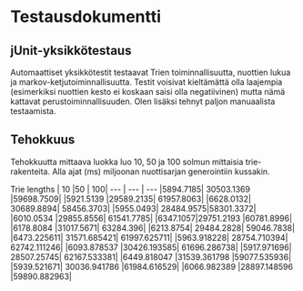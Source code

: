 # Testausdokumentti

## jUnit-yksikkötestaus

Automaattiset yksikkötestit testaavat Trien toiminnallisuutta, nuottien lukua ja markov-ketjutoiminnallisuutta. Testit voisivat kieltämättä olla laajempia (esimerkiksi nuottien kesto ei koskaan saisi olla negatiivinen) mutta nämä kattavat perustoiminnallisuuden. Olen lisäksi tehnyt paljon manuaalista testaamista.


## Tehokkuus
Tehokkuutta mittaava luokka luo 10, 50 ja 100 solmun mittaisia trie-rakenteita. Alla ajat (ms) miljoonan nuottisarjan generointiin kussakin.

Trie lengths
| 10 |50  | 100|
--- | --- | ---
|5894.7185|	30503.1369	|59698.7509|
|5921.5139	|29589.2135|	61957.8063|
|6628.0132|	30689.8894|	58456.3703|
|5955.0493|	28484.9575|58301.3372|
|6010.0534	|29855.8556|	61541.7785|
|6347.1057|29751.2193	|60781.8996|
|6178.8084	|31017.5671|	63284.396|
|6213.8754|	29484.2828|	59046.7838|
|6473.225611|	31571.685421|	61997.625711|
|5963.918228|	28754.710394|	62742.111246|
|6093.878537	|30426.193585|	61696.286738|
|5917.971696|	28507.25745|	62167.533381|
|6449.818047	|31539.361798	|59077.535936|
|5939.521671|	30036.941786	|61984.616529|
|6066.982389	|28897.148596	|59890.882963|

